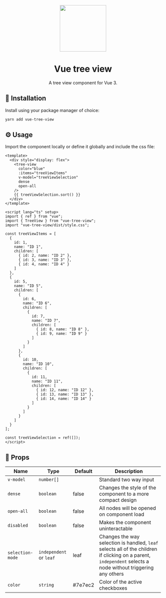 <div align="center">
  <img height="150" src="https://user-images.githubusercontent.com/36193643/236064375-67123a53-6a84-4e13-af87-acc578c92f86.png" />
</div>

<h1 align=center>Vue tree view</h1>
<p align=center>A tree view component for Vue 3.</p>

## 🚀 Installation

Install using your package manager of choice:

```bash
yarn add vue-tree-view
```

## ⚙️ Usage

Import the component locally or define it globally and include the css file:

```vue
<template>
  <div style="display: flex">
    <tree-view
      color="blue"
      :items="treeViewItems"
      v-model="treeViewSelection"
      dense
      open-all
    />
    {{ treeViewSelection.sort() }}
  </div>
</template>

<script lang="ts" setup>
import { ref } from "vue";
import { TreeView } from "vue-tree-view";
import "vue-tree-view/dist/style.css";

const treeViewItems = [
  {
    id: 1,
    name: "ID 1",
    children: [
      { id: 2, name: "ID 2" },
      { id: 3, name: "ID 3" },
      { id: 4, name: "ID 4" }
    ]
  },
  {
    id: 5,
    name: "ID 5",
    children: [
      {
        id: 6,
        name: "ID 6",
        children: [
          {
            id: 7,
            name: "ID 7",
            children: [
              { id: 8, name: "ID 8" },
              { id: 9, name: "ID 9" }
            ]
          }
        ]
      },
      {
        id: 10,
        name: "ID 10",
        children: [
          {
            id: 11,
            name: "ID 11",
            children: [
              { id: 12, name: "ID 12" },
              { id: 13, name: "ID 13" },
              { id: 14, name: "ID 14" }
            ]
          }
        ]
      }
    ]
  }
];

const treeViewSelection = ref([]);
</script>
```

## 📃 Props

| Name             | Type                    | Default | Description                                                                                                                                                   |
| ---------------- | ----------------------- | ------- | ------------------------------------------------------------------------------------------------------------------------------------------------------------- |
| `v-model`        | `number[]`              |         | Standard two way input                                                                                                                                        |
| `dense`          | `boolean`               | false   | Changes the style of the component to a more compact design                                                                                                   |
| `open-all`       | `boolean`               | false   | All nodes will be opened on component load                                                                                                                    |
| `disabled`       | `boolean`               | false   | Makes the component uninteractable                                                                                                                            |
| `selection-mode` | `independent` or `leaf` | leaf    | Changes the way selection is handled, `leaf` selects all of the children if clicking on a parent, ` independent` selects a node without triggering any others |
| `color`          | `string`                | #7e7ec2 | Color of the active checkboxes                                                                                                                                |
